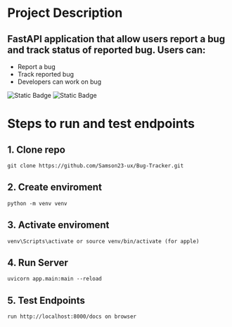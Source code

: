 # Project Description

## FastAPI application that allow users report a bug and track status of reported bug. Users can:

* Report a bug
* Track reported bug
* Developers can work on bug

![Static Badge](https://img.shields.io/badge/FastAPI-0.116.1-green?color=%23006400)
![Static Badge](https://img.shields.io/badge/Python-3.13-green?color=%23006400)

# Steps to run and test endpoints

## 1. Clone repo

```shell
git clone https://github.com/Samson23-ux/Bug-Tracker.git
```

## 2. Create enviroment

```shell
python -m venv venv
```

## 3. Activate enviroment

```shell
venv\Scripts\activate or source venv/bin/activate (for apple)
```

## 4. Run Server

```shell
uvicorn app.main:main --reload
```

## 5. Test Endpoints

```shell
run http://localhost:8000/docs on browser
```
